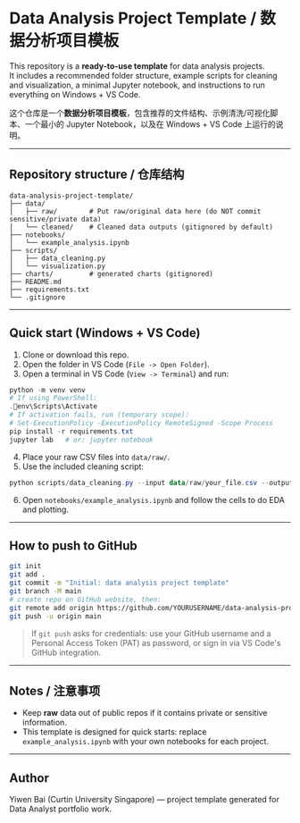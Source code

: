 # Data Analysis Project Template / 数据分析项目模板

This repository is a **ready-to-use template** for data analysis projects.  
It includes a recommended folder structure, example scripts for cleaning and visualization, a minimal Jupyter notebook, and instructions to run everything on Windows + VS Code.

这个仓库是一个**数据分析项目模板**，包含推荐的文件结构、示例清洗/可视化脚本、一个最小的 Jupyter Notebook，以及在 Windows + VS Code 上运行的说明。

---

## Repository structure / 仓库结构
```
data-analysis-project-template/
├── data/
│   ├── raw/        # Put raw/original data here (do NOT commit sensitive/private data)
│   └── cleaned/    # Cleaned data outputs (gitignored by default)
├── notebooks/
│   └── example_analysis.ipynb
├── scripts/
│   ├── data_cleaning.py
│   └── visualization.py
├── charts/         # generated charts (gitignored)
├── README.md
├── requirements.txt
└── .gitignore
```

---

## Quick start (Windows + VS Code)
1. Clone or download this repo.  
2. Open the folder in VS Code (`File -> Open Folder`).  
3. Open a terminal in VS Code (`View -> Terminal`) and run:
```powershell
python -m venv venv
# If using PowerShell:
.env\Scripts\Activate
# If activation fails, run (temporary scope):
# Set-ExecutionPolicy -ExecutionPolicy RemoteSigned -Scope Process
pip install -r requirements.txt
jupyter lab   # or: jupyter notebook
```
4. Place your raw CSV files into `data/raw/`.  
5. Use the included cleaning script:
```powershell
python scripts/data_cleaning.py --input data/raw/your_file.csv --output data/cleaned/your_file_cleaned.csv
```
6. Open `notebooks/example_analysis.ipynb` and follow the cells to do EDA and plotting.

---

## How to push to GitHub
```bash
git init
git add .
git commit -m "Initial: data analysis project template"
git branch -M main
# create repo on GitHub website, then:
git remote add origin https://github.com/YOURUSERNAME/data-analysis-project-template.git
git push -u origin main
```
> If `git push` asks for credentials: use your GitHub username and a Personal Access Token (PAT) as password, or sign in via VS Code's GitHub integration.

---

## Notes / 注意事项
- Keep **raw** data out of public repos if it contains private or sensitive information.  
- This template is designed for quick starts: replace `example_analysis.ipynb` with your own notebooks for each project.

---

## Author
Yiwen Bai (Curtin University Singapore) — project template generated for Data Analyst portfolio work.
